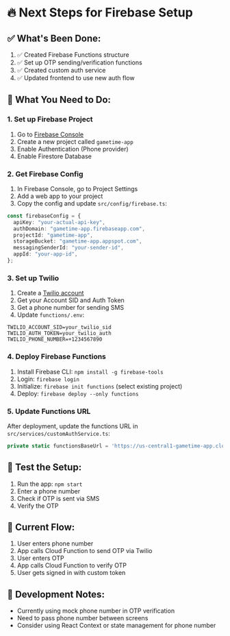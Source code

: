 # 🔥 Next Steps for Firebase Setup

## ✅ What's Been Done:
1. ✅ Created Firebase Functions structure
2. ✅ Set up OTP sending/verification functions
3. ✅ Created custom auth service
4. ✅ Updated frontend to use new auth flow

## 🔧 What You Need to Do:

### 1. Set up Firebase Project
1. Go to [Firebase Console](https://console.firebase.google.com/)
2. Create a new project called `gametime-app`
3. Enable Authentication (Phone provider)
4. Enable Firestore Database

### 2. Get Firebase Config
1. In Firebase Console, go to Project Settings
2. Add a web app to your project
3. Copy the config and update `src/config/firebase.ts`:

```typescript
const firebaseConfig = {
  apiKey: "your-actual-api-key",
  authDomain: "gametime-app.firebaseapp.com",
  projectId: "gametime-app",
  storageBucket: "gametime-app.appspot.com",
  messagingSenderId: "your-sender-id",
  appId: "your-app-id",
};
```

### 3. Set up Twilio
1. Create a [Twilio account](https://www.twilio.com/)
2. Get your Account SID and Auth Token
3. Get a phone number for sending SMS
4. Update `functions/.env`:

```
TWILIO_ACCOUNT_SID=your_twilio_sid
TWILIO_AUTH_TOKEN=your_twilio_auth
TWILIO_PHONE_NUMBER=+1234567890
```

### 4. Deploy Firebase Functions
1. Install Firebase CLI: `npm install -g firebase-tools`
2. Login: `firebase login`
3. Initialize: `firebase init functions` (select existing project)
4. Deploy: `firebase deploy --only functions`

### 5. Update Functions URL
After deployment, update the functions URL in `src/services/customAuthService.ts`:

```typescript
private static functionsBaseUrl = 'https://us-central1-gametime-app.cloudfunctions.net';
```

## 🚀 Test the Setup:
1. Run the app: `npm start`
2. Enter a phone number
3. Check if OTP is sent via SMS
4. Verify the OTP

## 📱 Current Flow:
1. User enters phone number
2. App calls Cloud Function to send OTP via Twilio
3. User enters OTP
4. App calls Cloud Function to verify OTP
5. User gets signed in with custom token

## 🔧 Development Notes:
- Currently using mock phone number in OTP verification
- Need to pass phone number between screens
- Consider using React Context or state management for phone number 